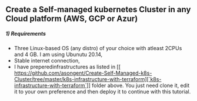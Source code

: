 ## Create a Self-managed kubernetes Cluster in any Cloud platform (AWS, GCP or Azur)

##### 1) Requirements

- Three Linux-based OS (any distro) of your choice with atleast 2CPUs and 4 GB. I am using Ubunutu 20.14,
- Stable internet connection,
- I have preperedinfrastructures as listed in [[ https://github.com/asongent/Create-Self-Managed-k8s-Cluster/tree/master/k8s-infrastructure-with-terraform][`k8s-infrastructure-with-terraform`]] folder above. You just need clone it, edit it to your own preference and then deploy it to continue with this tutorial.  